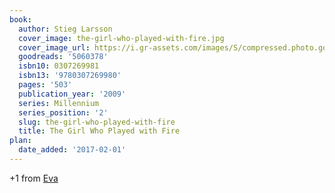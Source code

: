 ```yaml
---
book:
  author: Stieg Larsson
  cover_image: the-girl-who-played-with-fire.jpg
  cover_image_url: https://i.gr-assets.com/images/S/compressed.photo.goodreads.com/books/1351778881l/5060378._SX98_.jpg
  goodreads: '5060378'
  isbn10: 0307269981
  isbn13: '9780307269980'
  pages: '503'
  publication_year: '2009'
  series: Millennium
  series_position: '2'
  slug: the-girl-who-played-with-fire
  title: The Girl Who Played with Fire
plan:
  date_added: '2017-02-01'
---
```


+1 from [Eva](https://literatur.social/@Columbia/104231525124552719)
